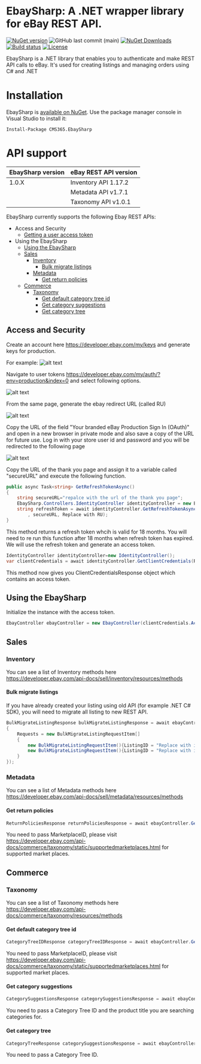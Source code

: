 # EbaySharp: A .NET wrapper library for eBay REST API.

[![NuGet version](https://img.shields.io/nuget/v/CMS365.EbaySharp.svg?maxAge=3600)](https://www.nuget.org/packages/CMS365.EbaySharp/)
![GitHub last commit (main)](https://img.shields.io/github/last-commit/CMS365-PTY-LTD/EbaySharp/main.svg?logo=github)
[![NuGet Downloads](https://img.shields.io/nuget/dt/CMS365.EbaySharp.svg?logo=nuget)](https://www.nuget.org/packages/CMS365.EbaySharp/)
[![Build status](https://img.shields.io/azure-devops/build/cms-365/EbaySharp/9.svg?logo=azuredevops)](https://cms-365.visualstudio.com/EbaySharp/_build?definitionId=9)
[![License](https://img.shields.io/badge/license-MIT-green)](./LICENSE)

EbaySharp is a .NET library that enables you to authenticate and make REST API calls to eBay. It's used for creating listings and managing orders using C# and .NET

# Installation

EbaySharp is [available on NuGet](https://www.nuget.org/packages/CMS365.EbaySharp/). Use the package manager
console in Visual Studio to install it:

```pwsh
Install-Package CMS365.EbaySharp
```

# API support

| EbaySharp version | eBay REST API version |
| ----------------- | --------------------- |
| 1.0.X             | Inventory API 1.17.2  |
|                   | Metadata API v1.7.1   |
|                   | Taxonomy API v1.0.1   |

EbaySharp currently supports the following Ebay REST APIs:

- Access and Security
  - [Getting a user access token](#access-and-security)
- Using the EbaySharp
  - [Using the EbaySharp](#using-the-EbaySharp)
  - [Sales](#sales)
    - [Inventory](#inventory)
        - [Bulk migrate listings](#bulk-migrate-listings)
    - [Metadata](#metadata)
        - [Get return policies](#get-return-policies)
  - [Commerce](#Commerce)
    - [Taxonomy](#taxonomy)
        - [Get default category tree id](#get-default-category-tree-id)
        - [Get category suggestions](#get-category-suggestions)
        - [Get category tree](#get-category-tree)
  

## Access and Security

Create an account here https://developer.ebay.com/my/keys and generate keys for production.

For example: ![alt text](https://github.com/CMS365-PTY-LTD/EbaySharp/blob/main/EbaySharp/Screenshots/keys.png?raw=true)

Navigate to user tokens https://developer.ebay.com/my/auth/?env=production&index=0 and select following options.

![alt text](https://github.com/CMS365-PTY-LTD/EbaySharp/blob/main/EbaySharp/Screenshots/user_token.png?raw=true)

From the same page, generate the ebay redirect URL (called RU)

![alt text](https://github.com/CMS365-PTY-LTD/EbaySharp/blob/main/EbaySharp/Screenshots/ru.png?raw=true)

Copy the URL of the field "Your branded eBay Production Sign In (OAuth)" and open in a new browser in private mode and also save a copy of the URL for future use.
Log in with your store user id and password and you will be redirected to the following page

![alt text](https://github.com/CMS365-PTY-LTD/EbaySharp/blob/main/EbaySharp/Screenshots/consent.png?raw=true)

Copy the URL of the thank you page and assign it to a variable called "secureURL" and execute the following function.
```C#
public async Task<string> GetRefreshTokenAsync()
{
    string secureURL="repalce with the url of the thank you page";
    EbaySharp.Controllers.IdentityController identityController = new EbaySharp.Controllers.IdentityController();
    string refreshToken = await identityController.GetRefreshTokenAsync(ReplaceYourClientID, ReplaceYourClientSecret, 
        , secureURL, Replace with RU);
}
```

This method returns a refresh token whcih is valid for 18 months. You will need to re run this function after 18 months when refresh token has expired. We will use the refresh token and generate an access token.

```C#
IdentityController identityController=new IdentityController();
var clientCredentials = await identityController.GetClientCredentials(ReplaceYourClientID, ReplaceYourClientSecret, ReplaceWithRefreshToken , ReplaceWithScopes);
```
This method now gives you ClientCredentialsResponse object which contains an access token.

## Using the EbaySharp

Initialize the instance with the access token.

```C#
EbayController ebayController = new EbayController(clientCredentials.AccessToken);
```

## Sales

### Inventory

You can see a list of Inventory methods here https://developer.ebay.com/api-docs/sell/inventory/resources/methods

#### Bulk migrate listings
If you have already created your listing using old API (for example .NET C# SDK), you will need to migrate all listing to new REST API.

```C#
BulkMigrateListingResponse bulkMigrateListingResponse = await ebayController.BulkMigrateAsync(new BulkMigrateListingRequest()
{
    Requests = new BulkMigrateListingRequestItem[]
    {
        new BulkMigrateListingRequestItem(){ListingID = "Replace with item number" },
        new BulkMigrateListingRequestItem(){ListingID = "Replace with item number" }
    }
});
```

### Metadata
You can see a list of Metadata methods here https://developer.ebay.com/api-docs/sell/metadata/resources/methods

#### Get return policies

```C#
ReturnPoliciesResponse returnPoliciesResponse = await ebayController.GetReturnPoliciesAsync([MarketplaceID]);
```

You need to pass MarketplaceID, please visit https://developer.ebay.com/api-docs/commerce/taxonomy/static/supportedmarketplaces.html for supported market places.

## Commerce

### Taxonomy

You can see a list of Taxonomy methods here https://developer.ebay.com/api-docs/commerce/taxonomy/resources/methods

#### Get default category tree id

```C#
CategoryTreeIDResponse categoryTreeIDResponse = await ebayController.GetDefaultCategoryTreeIDAsync([MarketplaceID]);
```

You need to pass MarketplaceID, please visit https://developer.ebay.com/api-docs/commerce/taxonomy/static/supportedmarketplaces.html for supported market places.

#### Get category suggestions

```C#
CategorySuggestionsResponse categorySuggestionsResponse = await ebayController.GetCategorySuggestionsAsync([CategoryTreeID], [ProductTitle]);
```

You need to pass a Category Tree ID and the product title you are searching categories for.

#### Get category tree

```C#
CategoryTreeResponse categorySuggestionsResponse = await ebayController.GetCategoryTreeAsync([CategoryTreeID]);
```

You need to pass a Category Tree ID.



